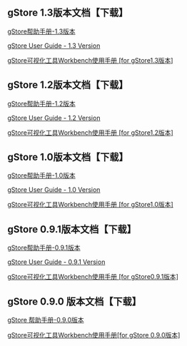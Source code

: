 ## gStore 1.3版本文档【下载】

[gStore帮助手册-1.3版本]()

[gStore User Guide - 1.3 Version]()

[gStore可视化工具Workbench使用手册 [for gStore1.3版本]]()



## gStore 1.2版本文档【下载】

[gStore帮助手册-1.2版本](https://gstore-bucket.oss-cn-zhangjiakou.aliyuncs.com/gstoreweb/gStore%E5%B8%AE%E5%8A%A9%E6%89%8B%E5%86%8C-1.2%E7%89%88%E6%9C%AC.pdf)

[gStore User Guide - 1.2 Version](https://gstore-bucket.oss-cn-zhangjiakou.aliyuncs.com/gstoreweb/gStore%20User%20Guide%20-%201.2%20Version.pdf)

[gStore可视化工具Workbench使用手册 [for gStore1.2版本]](https://gstore-bucket.oss-cn-zhangjiakou.aliyuncs.com/gstoreweb/gStore%20Workbench%E7%94%A8%E6%88%B7%E6%89%8B%E5%86%8CV1.2.pdf)



## gStore 1.0版本文档【下载】

[gStore帮助手册-1.0版本](https://gstore-bucket.oss-cn-zhangjiakou.aliyuncs.com/gstoreweb/gStore%E5%B8%AE%E5%8A%A9%E6%89%8B%E5%86%8C-1.0%E7%89%88%E6%9C%AC.pdf)

[gStore User Guide - 1.0 Version](https://gstore-bucket.oss-cn-zhangjiakou.aliyuncs.com/gstoreweb/gStore%20User%20Guide%20-%201.0%20Version.pdf)

[gStore可视化工具Workbench使用手册 [for gStore1.0版本]]( https://gstore-bucket.oss-cn-zhangjiakou.aliyuncs.com/gstoreweb/gStore%20Workbench%E7%94%A8%E6%88%B7%E6%89%8B%E5%86%8CV1.0.pdf)



## gStore 0.9.1版本文档【下载】

[gStore帮助手册-0.9.1版本](https://gstore-bucket.oss-cn-zhangjiakou.aliyuncs.com/gstoreweb/gStore0.9.1%E7%89%88%E6%9C%AC%E6%96%87%E6%A1%A3.pdf)

[gStore  User Guide - 0.9.1 Version](https://gstore-bucket.oss-cn-zhangjiakou.aliyuncs.com/gstoreweb/gStore0.9.1%20Version%20User%20Guide.pdf)

[gStore可视化工具Workbench使用手册 [for gStore0.9.1版本]](https://gstore-bucket.oss-cn-zhangjiakou.aliyuncs.com/gstoreweb/gStore%20Workbench%E4%BD%BF%E7%94%A8%E6%89%8B%E5%86%8Cfor%20gStore%200.9.1%E7%89%88%E6%9C%AC.pdf)



## gStore 0.9.0 版本文档【下载】

[gStore 帮助手册-0.9.0版本](https://gstore-bucket.oss-cn-zhangjiakou.aliyuncs.com/gstoreweb/gStore0.9.0%E7%89%88%E6%9C%AC%E6%96%87%E6%A1%A3.pdf)

[gStore可视化工具Workbench使用手册[for gStore 0.9.0版本]](https://gstore-bucket.oss-cn-zhangjiakou.aliyuncs.com/gstoreweb/gStore%20Workbench%E4%BD%BF%E7%94%A8%E6%89%8B%E5%86%8Cfor%20gStore0.9.0%E7%89%88%E6%9C%AC.pdf)

